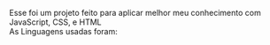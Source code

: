 Esse foi um projeto feito para aplicar melhor meu conhecimento com JavaScript, CSS, e HTML
<br>
As Linguagens usadas foram:
